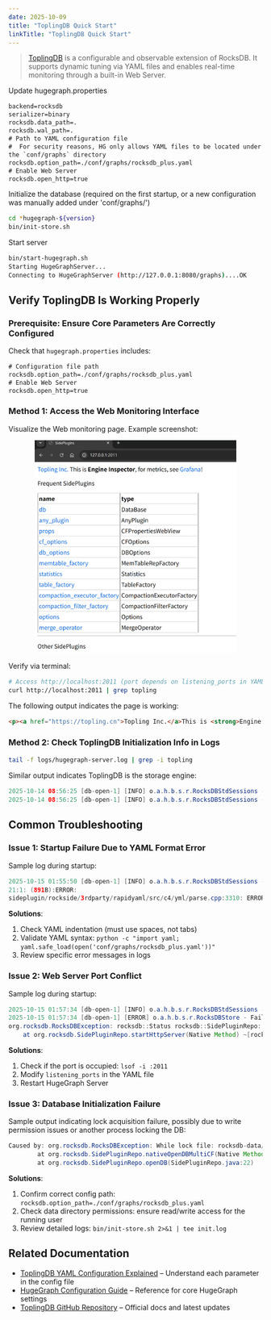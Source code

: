 ```yaml
---
date: 2025-10-09
title: "ToplingDB Quick Start"
linkTitle: "ToplingDB Quick Start"
---
```


> [ToplingDB](https://github.com/topling/toplingdb) is a configurable and observable extension of RocksDB. It supports dynamic tuning via YAML files and enables real-time monitoring through a built-in Web Server.

Update hugegraph.properties

```properties
backend=rocksdb
serializer=binary
rocksdb.data_path=.
rocksdb.wal_path=.
# Path to YAML configuration file
#  For security reasons, HG only allows YAML files to be located under the `conf/graphs` directory
rocksdb.option_path=./conf/graphs/rocksdb_plus.yaml
# Enable Web Server
rocksdb.open_http=true
```

Initialize the database (required on the first startup, or a new configuration was manually added under 'conf/graphs/')

```bash
cd *hugegraph-${version}
bin/init-store.sh
```

Start server

```bash
bin/start-hugegraph.sh
Starting HugeGraphServer...
Connecting to HugeGraphServer (http://127.0.0.1:8080/graphs)....OK
```

## Verify ToplingDB Is Working Properly

### Prerequisite: Ensure Core Parameters Are Correctly Configured

Check that `hugegraph.properties` includes:

```properties
# Configuration file path
rocksdb.option_path=./conf/graphs/rocksdb_plus.yaml
# Enable Web Server
rocksdb.open_http=true
```

### Method 1: Access the Web Monitoring Interface

Visualize the Web monitoring page. Example screenshot:

<div style="text-align: center;">
  <img src="/blog/images/images-server/toplingdb-web-server.png" alt="image" width="400">
</div>

Verify via terminal:

```bash
# Access http://localhost:2011 (port depends on listening_ports in YAML config)
curl http://localhost:2011 | grep topling
```

The following output indicates the page is working:

```html
<p><a href="https://topling.cn">Topling Inc.</a>This is <strong>Engine Inspector</strong>, for metrics, see <a href='javascript:grafana()'>Grafana</a>!</p>
```

### Method 2: Check ToplingDB Initialization Info in Logs

```bash
tail -f logs/hugegraph-server.log | grep -i topling
```

Similar output indicates ToplingDB is the storage engine:

```java
2025-10-14 08:56:25 [db-open-1] [INFO] o.a.h.b.s.r.RocksDBStdSessions - SidePluginRepo found. Will attempt to open multi CFs RocksDB using Topling plugin.
2025-10-14 08:56:25 [db-open-1] [INFO] o.a.h.b.s.r.RocksDBStdSessions - Topling HTTP Server has been started according to the listening_ports specified in ./conf/graphs/rocksdb_plus.yaml
```

## Common Troubleshooting

### Issue 1: Startup Failure Due to YAML Format Error

Sample log during startup:

```java
2025-10-15 01:55:50 [db-open-1] [INFO] o.a.h.b.s.r.RocksDBStdSessions - SidePluginRepo found. Will attempt to open multi CFs RocksDB using Topling plugin.
21:1: (891B):ERROR: 
sideplugin/rockside/3rdparty/rapidyaml/src/c4/yml/parse.cpp:3310: ERROR parsing yml: parse error: incorrect indentation?
```

**Solutions**:

1. Check YAML indentation (must use spaces, not tabs)
2. Validate YAML syntax: `python -c "import yaml; yaml.safe_load(open('conf/graphs/rocksdb_plus.yaml'))"`
3. Review specific error messages in logs

### Issue 2: Web Server Port Conflict

Sample log during startup:

```java
2025-10-15 01:57:34 [db-open-1] [INFO] o.a.h.b.s.r.RocksDBStdSessions - SidePluginRepo found. Will attempt to open multi CFs RocksDB using Topling plugin.
2025-10-15 01:57:34 [db-open-1] [ERROR] o.a.h.b.s.r.RocksDBStore - Failed to open RocksDB 'rocksdb-data/data/g'
org.rocksdb.RocksDBException: rocksdb::Status rocksdb::SidePluginRepo::StartHttpServer(): null context when constructing CivetServer. Possible problem binding to port.
    at org.rocksdb.SidePluginRepo.startHttpServer(Native Method) ~[rocksdbjni-8.10.2-20250804.074027-4.jar:?]
```

**Solutions**:

1. Check if the port is occupied: `lsof -i :2011`
2. Modify `listening_ports` in the YAML file
3. Restart HugeGraph Server

### Issue 3: Database Initialization Failure

Sample output indicating lock acquisition failure, possibly due to write permission issues or another process locking the DB:

```java
Caused by: org.rocksdb.RocksDBException: While lock file: rocksdb-data/data/m/LOCK: Resource temporarily unavailable
        at org.rocksdb.SidePluginRepo.nativeOpenDBMultiCF(Native Method)
        at org.rocksdb.SidePluginRepo.openDB(SidePluginRepo.java:22)
```

**Solutions**:

1. Confirm correct config path: `rocksdb.option_path=./conf/graphs/rocksdb_plus.yaml`
2. Check data directory permissions: ensure read/write access for the running user
3. Review detailed logs: `bin/init-store.sh 2>&1 | tee init.log`

## Related Documentation

- [ToplingDB YAML Configuration Explained](/blog/2025/09/30/toplingdb-yaml-configuration-file/) – Understand each parameter in the config file
- [HugeGraph Configuration Guide](/docs/config/config-option/) – Reference for core HugeGraph settings
- [ToplingDB GitHub Repository](https://github.com/topling/toplingdb) – Official docs and latest updates
